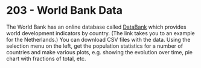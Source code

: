 # 203 - World Bank Data

The World Bank has an online database called [DataBank](https://databank.worldbank.org/reports.aspx?source=2&country=NLD#) which provides 
world development indicators by country. (The link takes you to an example for the Netherlands.) You can download CSV files with the data. 
Using the selection menu on the left, get the population statistics for a number of countries and make various plots, e.g. showing the evolution 
over time, pie chart with fractions of total, etc.
